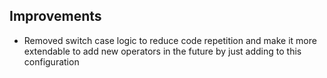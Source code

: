 ## Improvements

- Removed switch case logic to reduce code repetition and make it more extendable
  to add new operators in the future by just adding to this configuration

